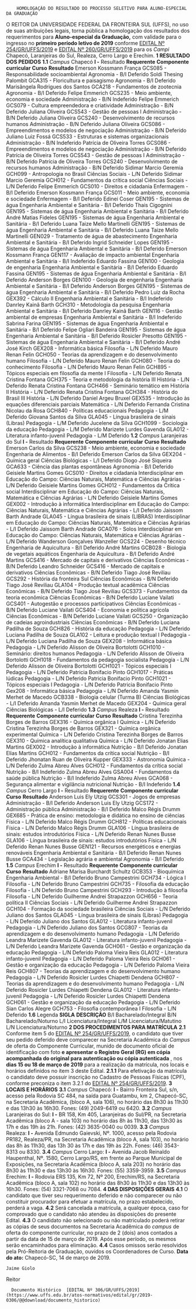         HOMOLOGAÇÃO DO RESULTADO DO PROCESSO SELETIVO PARA ALUNO-ESPECIAL DA GRADUAÇÃO  

 O REITOR DA UNIVERSIDADE FEDERAL DA FRONTEIRA SUL (UFFS), no uso de suas atribuições legais, torna pública a homologação dos resultados dos requerimentos para **Aluno-especial da Graduação,**  com validade para o ingresso no **primeiro período letivo de 2019**  conforme [EDITAL Nº 254/GR/UFFS/2019](https://www.uffs.edu.br/atos-normativos/edital/gr/2019-0254) e [EDITAL Nº 260/GR/UFFS/2019](https://www.uffs.edu.br/atos-normativos/edital/gr/2019-0260) para os *Campi*  Chapecó, Laranjeiras do Sul, Realeza, Cerro Largo e Erechim.  **1 RESULTADO DOS PEDIDOS** **1.1**  *Campus*  Chapecó **I -**  Resultado     **Requerente**   **Componente curricular**   **Curso**   **Resultado**     Emerson Kossmann França   GCS085 - Responsabilidade socioambiental   Agronomia - B/I   Deferido     Soldi Thesing Palombit   GCA315 - Floricultura e paisagismo   Agronomia - B/I   Deferido     Marisângela Rodrigues dos Santos   GCA218 - Fundamentos de zootecnia   Agronomia - B/I   Deferido     Felipe Emmerich   GCS235 - Meio ambiente, economia e sociedade   Administração - B/N   Indeferido     Felipe Emmerich   GCS079 - Cultura empreendedora e criatividade   Administração - B/N   Deferido     Juliana Oliveira   GCS543 - Gestão de pessoas I   Administração - B/N   Deferido     Juliana Oliveira   GCS240 - Desenvolvimento de recursos humanos   Administração - B/N   Deferido     Juliana Oliveira   GCS086 - Empreendimentos e modelos de negociação   Administração - B/N   Deferido     Juliano Luiz Fossá   GCS533 - Estruturas e sistemas organizacionais   Administração - B/N   Indeferido     Patrícia de Oliveira Torres   GCS086 - Empreendimentos e modelos de negociação   Administração - B/N   Deferido     Patrícia de Oliveira Torres   GCS543 - Gestão de pessoas I   Administração - B/N   Deferido     Patrícia de Oliveira Torres   GCS240 - Desenvolvimento de recursos humanos   Administração - B/N   Deferido     Sidimar Marcio Geremia   GCH099 - Antropologia no Brasil   Ciências Sociais - L/N   Deferido     Sidimar Marcio Geremia   GCH012 - Fundamentos da crítica social   Ciências Sociais - L/N   Deferido     Felipe Emmerich   GCS010 - Direitos e cidadania   Enfermagem - B/I   Deferido     Emerson Kossmann França   GCS011 - Meio ambiente, economia e sociedade   Enfermagem - B/I   Deferido     Edinei Coser   GEN195 - Sistemas de água   Engenharia Ambiental e Sanitária - B/I   Deferido     Thais Cigognini   GEN195 - Sistemas de água   Engenharia Ambiental e Sanitária - B/I   Deferido     André Matias Fideles   GEN195 - Sistemas de água   Engenharia Ambiental e Sanitária - B/I   Deferido     Luana Taize Mello Martinelli   GEN195 - Sistemas de água   Engenharia Ambiental e Sanitária - B/I   Deferido     Luana Taize Mello Martinelli   GEN029 - Tratamento de água de abastecimento   Engenharia Ambiental e Sanitária - B/I   Deferido     Ingrid Schneider Lopes   GEN195 - Sistemas de água   Engenharia Ambiental e Sanitária - B/I   Deferido     Emerson Kossmann França   GEN117 - Avaliação de impacto ambiental   Engenharia Ambiental e Sanitária - B/I   Indeferido     Eduardo Fassina   GEN100 - Geologia de engenharia   Engenharia Ambiental e Sanitária - B/I   Deferido     Eduardo Fassina   GEN195 - Sistemas de água   Engenharia Ambiental e Sanitária - B/I   Deferido     Anderson Borges   GEN100 - Geologia de engenharia   Engenharia Ambiental e Sanitária - B/I   Deferido     Anderson Borges   GEN195 - Sistemas de água   Engenharia Ambiental e Sanitária - B/I   Deferido     Pedro Luiz da Rocha   GEX392 - Cálculo II   Engenharia Ambiental e Sanitária - B/I   Indeferido     Danrley Kainã Barth   GCH310 - Metodologia da pesquisa   Engenharia Ambiental e Sanitária - B/I   Deferido     Danrley Kainã Barth   GEN116 - Gestão ambiental de empresas   Engenharia Ambiental e Sanitária - B/I   Indeferido     Sabrina Farina   GEN195 - Sistemas de água   Engenharia Ambiental e Sanitária - B/I   Deferido     Felipe Ogliari Bandeira   GEN195 - Sistemas de água   Engenharia Ambiental e Sanitária - B/I   Deferido     Rosicler Presotto   GEN195 - Sistemas de água   Engenharia Ambiental e Sanitária - B/I   Deferido     André José Kirch   GEX208 - Informática básica   Filosofia - L/N   Deferido     Mauro Renan Felin   GCH050 - Teorias da aprendizagem e do desenvolvimento humano   Filosofia - L/N   Deferido     Mauro Renan Felin   GCH080 - Teoria do conhecimento   Filosofia - L/N   Deferido     Mauro Renan Felin   GCH895 - Tópicos especiais em filosofia da mente I   Filosofia - L/N   Deferido     Renata Cristina Fontana   GCH375 - Teoria e metodologia da história III   História - L/N   Deferido     Renata Cristina Fontana   GCH466 - Seminário temático em História II   História - L/N   Deferido     Renata Cristina Fontana   GCH384 - História do Brasil III   História - L/N   Deferido     Daniel Argeu Bruxel   GEX535 - Introdução às equações diferenciais parciais   Matemática - L/N   Deferido     Fernanda Cristina Nicolau da Rosa   GCH840 - Políticas educacionais   Pedagogia - L/M   Deferido     Giovana Santos da Silva   GLA045 - Língua brasileira de sinais (Libras)   Pedagogia - L/M   Deferido     Jucelene da Silva   GCH1099 - Sociologia da educação   Pedagogia - L/M   Deferido     Marizete Lurdes Gavenda   GLA012 - Literatura infanto-juvenil   Pedagogia - L/M   Deferido     **1.2**  *Campus*  Laranjeiras do Sul **I -**  Resultado     **Requerente**   **Componente curricular**   **Curso**   **Resultado**     Emerson Carlos da Silva   GCS238 - Meio ambiente, economia e sociedade   Engenharia de Alimentos - B/I   Deferido     Emerson Carlos da Silva   GEX204 - Química geral   Ciências Biológicas - L/I   Deferido     Diogo José Siqueira   GCA633 - Ciência das plantas espontâneas   Agronomia - B/I   Deferido     Geisiele Martins Gomes   GCS010 - Direitos e cidadania   Interdisciplinar em Educação do Campo: Ciências Naturais, Matemática e Ciências Agrárias - L/N   Deferido     Geisiele Martins Gomes   GCH012 - Fundamentos da Crítica social   Interdisciplinar em Educação do Campo: Ciências Naturais, Matemática e Ciências Agrárias - L/N   Deferido     Geisiele Martins Gomes   GEX002 - Introdução à informática   Interdisciplinar em Educação do Campo: Ciências Naturais, Matemática e Ciências Agrárias - L/I   Deferido     Jaissom Barth Andrade   GLA045 - Língua brasileira de sinais (LIBRAS)   Interdisciplinar em Educação do Campo: Ciências Naturais, Matemática e Ciências Agrárias - L/I   Deferido     Jaissom Barth Andrade   GCA076 - Solos   Interdisciplinar em Educação do Campo: Ciências Naturais, Matemática e Ciências Agrárias - L/N   Deferido     Wanderson Gonçalves Wanzeller   GCS224 - Desenho técnico   Engenharia de Aquicultura - B/I   Deferido     André Martins   GCB028 - Biologia de vegetais aquáticos   Engenharia de Aquicultura - B/I   Deferido     André Martins   GCS416 - Mercado de capitais e derivativos   Ciências Econômicas - B/N   Deferido     Leandro Schneider   GCS416 - Mercado de capitais e derivativos   Ciências Econômicas - B/N   Deferido     Tiago José Reviliau   GCS292 - História da fronteira Sul   Ciências Econômicas - B/N   Deferido     Tiago José Reviliau   GLA104 - Produção textual acadêmica   Ciências Econômicas - B/N   Deferido     Tiago José Reviliau   GCS373 - Fundamentos da teoria econômica   Ciências Econômicas - B/N   Deferido     Luciane Vailati   GCS401 - Autogestão e processos participativos   Ciências Econômicas - B/N   Deferido     Luciane Vailati   GCS404 - Economia e política agrícola   Ciências Econômicas - B/N   Deferido     Luciane Vailati   GCS250 - Organização de cadeias agroindustriais   Ciências Econômicas - B/N   Deferido     Luciana Padilha de Souza   GCH826 - História da educação   Pedagogia - L/N   Deferido     Luciana Padilha de Souza   GLA102 - Leitura e produção textual I   Pedagogia - L/N   Deferido     Luciana Padilha de Souza   GEX208 - Informática básica   Pedagogia - L/N   Deferido     Alisson de Oliveira Bortolotti   GCH1010 - Seminário: direitos humanos   Pedagogia - L/N   Deferido     Alisson de Oliveira Bortolotti   GCH1018 - Fundamentos da pedagogia socialista   Pedagogia - L/N   Deferido     Alisson de Oliveira Bortolotti   GCH1021 - Tópicos especiais I   Pedagogia - L/N   Deferido     Patricia Bonifacio Pinto   GCH1017 - Práticas lúdicas   Pedagogia - L/N   Deferido     Patricia Bonifacio Pinto   GCH1021 - Tópicos especiais I   Pedagogia - L/N   Deferido     Patricia Bonifacio Pinto   Gex208 - Informática básica   Pedagogia - L/N   Deferido     Amanda Yasmin Merhet de Macedo   GCB338 - Biologia celular (Turma B)   Ciências Biológicas - L/I   Deferido     Amanda Yasmin Merhet de Macedo   GEX204 - Química geral   Ciências Biológicas - L/I   Deferido     **1.3**  *Campus*  Realeza **I -**  Resultado     **Requerente**   **Componente curricular**   **Curso**   **Resultado**     Cristina Terezinha Borges de Barros   GEX316 - Química orgânica I   Química - L/N   Deferido     Cristina Terezinha Borges de Barros   GEX321 - Química orgânica experimental   Química - L/N   Deferido     Cristina Terezinha Borges de Barros   GEX310 - Química analítica qualitativa   Química - L/N   Deferido     Jonatan Elias Martins   GEX002 - Introdução à informática   Nutrição - B/I   Deferido     Jonatan Elias Martins   GCH012 - Fundamentos da crítica social   Nutrição - B/I   Deferido     Jhonatan Ruan de Oliveira Kupper   GEX333 - Astronomia   Química - L/N   Deferido     Zulma Abreu Alves   GCH012 - Fundamentos da crítica social   Nutrição - B/I   Indeferido     Zulma Abreu Alves   GSA004 - Fundamentos da saúde pública   Nutrição - B/I   Indeferido     Zulma Abreu Alves   GCA068 - Segurança alimentar e vigilância nutricional   Nutrição - B/I   Indeferido     **1.4**  *Campus*  Cerro Largo **I -**  Resultado     **Requerente**   **Componente curricular**   **Curso**   **Resultado**     Anderson Luis Ely Utzig   GCS301 - Jogos de empresas   Administração - B/I   Deferido     Anderson Luis Ely Utzig   GCS172 - Administração pública   Administração - B/I   Deferido     Malco Régis Drumm   GEX685 - Prática de ensino: metodologia e didática no ensino de ciências   Física - L/N   Deferido     Malco Régis Drumm   GCH812 - Políticas educacionais   Física - L/N   Deferido     Malco Régis Drumm   GLA106 - Língua brasileira de sinais: estudos introdutórios   Física - L/N   Deferido     Renan Nunes Busse   GLA106 - Língua brasileira de sinais: estudos introdutórios   Física - L/N   Deferido     Renan Nunes Busse   GEN121 - Recursos energéticos e energias renováveis   Engenharia Ambiental e Sanitária - B/I   Deferido     Renan Nunes Busse   GCA434 - Legislação agrária e ambiental   Agronomia - B/I   Deferido     **1.5**  *Campus*  Erechim **I -**  Resultado     **Requerente**   **Componente curricular**   **Curso**   **Resultado**     Adriane Marisa Burchardt Schultz   GCB353 - Bioquímica   Engenharia Ambiental - B/I   Deferido     Bruno Campestrini   GCH734 - Lógica I   Filosofia - L/N   Deferido     Bruno Campestrini   GCH735 - Filosofia da educação   Filosofia - L/N   Deferido     Bruno Campestrini   GCH293 - Introdução à filosofia   Filosofia - L/N   Deferido     Guilherme Andrei Strapazzon   GCH656 - Teoria política II   Ciências Sociais - L/N   Deferido     Guilherme Andrei Strapazzon   GCH104 - Formação da sociedade brasileira   Ciências Sociais - L/N   Deferido     Juliano dos Santos   GLA045 - Língua brasileira de sinais (Libras)   Pedagogia - L/N   Deferido     Juliano dos Santos   GLA012 - Literatura infanto-juvenil   Pedagogia - L/N   Deferido     Juliano dos Santos   GCG807 - Teorias da aprendizagem e do desenvolvimento humano   Pedagogia - L/N   Deferido     Leandra Marizete Gavenda   GLA012 - Literatura infanto-juvenil   Pedagogia - L/N   Deferido     Leandra Marizete Gavenda   GCH061 - Gestão e organização da educação   Pedagogia - L/N   Deferido     Paloma Vieira Reis   GLA012 - Literatura infanto-juvenil   Pedagogia - L/N   Deferido     Paloma Vieira Reis   GCH061 - Gestão e organização da educação   Pedagogia - L/N   Deferido     Paloma Vieira Reis   GCH807 - Teorias da aprendizagem e do desenvolvimento humano   Pedagogia - L/N   Deferido     Rosicler Lurdes Chiapetti Dendena   GCH807 - Teorias da aprendizagem e do desenvolvimento humano   Pedagogia - L/N   Deferido     Rosicler Lurdes Chiapetti Dendena   GLA012 - Literatura infanto-juvenil   Pedagogia - L/N   Deferido     Rosicler Lurdes Chiapetti Dendena   GCH061 - Gestão e organização da educação   Pedagogia - L/N   Deferido     Sian Carlos Alegre   GCH753 - Filosofia contemporânea I   Filosofia - L/N   Deferido     **1.6**  Legenda     **SIGLA**   **DESCRIÇÃO**     B/I   Bacharelado/Integral     B/N   Bacharelado/Noturno     L/I   Licenciatura/Integral     L/M   Licenciatura/Matutino     L/N   Licenciatura/Noturno      **2 DOS PROCEDIMENTOS PARA MATRÍCULA** **2.1**  Conforme item 5 do [EDITAL Nº 254/GR/UFFS/2019](https://www.uffs.edu.br/atos-normativos/edital/gr/2019-0254), o candidato que tiver seu pedido deferido deve comparecer na Secretaria Acadêmica do *Campus*  de oferta do Componente Curricular, munido de documento oficial de identificação com foto **e apresentar o Registro Geral (RG) em cópia acompanhada do original para autenticação ou cópia autenticada** , nos **dias 15 ou 18 de março de 2019**  para a realização da matrícula, nos locais e horários definidos no item 3 deste Edital. **2.1.1**  Para efetivação da matrícula o candidato deve possuir inscrição no Cadastro de Pessoas Físicas (CPF), conforme preconiza o item 3.2.1 do [EDITAL Nº 254/GR/UFFS/2019](https://www.uffs.edu.br/atos-normativos/edital/gr/2019-0254).  **3 LOCAIS E HORÁRIOS** **3.1**  *Campus*  Chapecó: **I -**  Bairro Fronteira Sul, s/n, acesso pela Rodovia SC 484, na saída para Guatambu, km 2, Chapecó-SC, na Secretaria Acadêmica, (bloco A, sala 106), no horário das 8h30 às 11h30 e das 13h30 às 16h30. Fones: (49) 2049-6419 ou 6420. **3.2**  *Campus*  Laranjeiras do Sul: **I -**  BR 158, Km 405, Laranjeiras do Sul/PR, na Secretaria Acadêmica (bloco A - sala 103) no horário das 8h às 11h30, das 13h30 às 17h e das 19h às 21h. Fones: (42) 3635-0040 ou 0039. **3.3**  *Campus*  Realeza: **I -**  Avenida Edmundo Gaievski, Nº. 1000, acesso pela Rodovia PR182, Realeza/PR, na Secretaria Acadêmica (bloco A, sala 103), no horário das 8h às 11h30, das 13h 30 às 17h e das 19h às 22h. Fones: (46) 3543-8313 ou 8330. **3.4**  *Campus*  Cerro Largo: **I -**  Avenida Jacob Reinaldo Haupenthal, Nº. 1580, Cerro Largo/RS, em frente ao Parque Municipal de Exposições, na Secretaria Acadêmica (bloco A, sala 203) no horário das 8h30 às 11h30 e das 13h30 às 16h30. Fones: (55) 3359-3959. **3.5**  *Campus*  Erechim: **I -**  Rodovia ERS 135, Km 72, Nº 200, Erechim/RS, na Secretaria Acadêmica (bloco A, sala 102) no horário das 8h30 às 11h30 e das 13h30 às 16h30. Fones: (54) 3321-7068 ou 7084.  **4 DAS DISPOSIÇÕES GERAIS** **4.1**  O candidato que tiver seu requerimento deferido e não comparecer ou não constituir procurador para efetuar a matrícula, no prazo estabelecido, perderá a vaga. **4.2**  Será cancelada a matrícula, a qualquer época, caso for comprovado que o candidato não atendeu às disposições do presente Edital. **4.3**  O candidato não selecionado ou não matriculado poderá retirar as cópias de seus documentos na Secretaria Acadêmica do *campus*  de oferta do componente curricular, no prazo de 2 (dois) anos contados a partir da data de 15 de março de 2019. Após esse período, os mesmos serão encaminhados para eliminação. **4.4**  Casos omissos serão resolvidos pela Pró-Reitoria de Graduação, ouvidos os Coordenadores de Curso.      **Data do ato:** Chapecó-SC, 14 de março de 2019.   
 

    Jaime Giolo   
 Reitor 

      Documento Histórico  [EDITAL Nº 306/GR/UFFS/2019](https://www.uffs.edu.br/atos-normativos/edital/gr/2019-0306/@@download/documento_historico)     
      